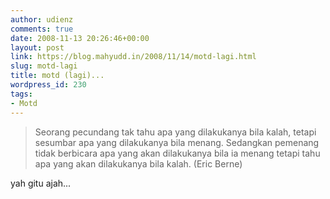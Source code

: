 ```yaml
---
author: udienz
comments: true
date: 2008-11-13 20:26:46+00:00
layout: post
link: https://blog.mahyudd.in/2008/11/14/motd-lagi.html
slug: motd-lagi
title: motd (lagi)...
wordpress_id: 230
tags:
- Motd
---
```


<blockquote>Seorang pecundang tak tahu apa yang dilakukanya bila kalah, tetapi sesumbar apa yang dilakukanya bila menang. Sedangkan pemenang tidak berbicara apa yang akan dilakukanya bila ia menang tetapi tahu apa yang akan dilakukanya bila kalah. (Eric Berne)</blockquote>


yah gitu ajah...
